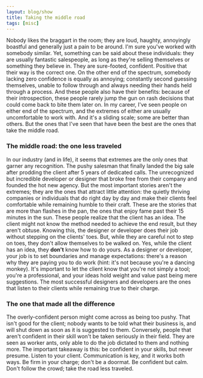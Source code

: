 ```yaml
---
layout: blog/show
title: Taking the middle road
tags: [misc]
---
```

Nobody likes the braggart in the room; they are loud, haughty, annoyingly boastful and generally just a pain to be around. I'm sure you've worked with somebody similar. Yet, something can be said about these individuals: they are usually fantastic salespeople, as long as they're selling themselves or something they believe in. They are sure-footed, confident. Positive that their way is the correct one. On the other end of the spectrum, somebody lacking zero confidence is equally as annoying; constantly second guessing themselves, unable to follow through and always needing their hands held through a process. And these people also have their benefits: because of their introspection, these people rarely jump the gun on rash decisions that could come back to bite them later on. In my career, I've seen people on either end of the spectrum, and the extremes of either are usually uncomfortable to work with. And it's a sliding scale; some are better than others. But the ones that I've seen that have been the best are the ones that take the middle road.

### The middle road: the one less traveled

 In our industry (and in life), it seems that extremes are the only ones that garner any recognition. The pushy salesman that finally landed the big sale after prodding the client after 5 years of dedicated calls. The unrecognized but incredible developer or designer that broke free from their company and founded the hot new agency. But the most important stories aren't the extremes; they are the ones that attract little attention: the quietly thriving companies or individuals that do right day by day and make their clients feel comfortable while remaining humble to their craft. These are the stories that are more than flashes in the pan, the ones that enjoy fame past their 15 minutes in the sun. These people realize that the client has an idea. The client might not know the method needed to achieve the end result, but they aren't obtuse. Knowing this, the designer or developer does their job without stepping on the clients' toes. But, while they are careful not to step on toes, they don't allow themselves to be walked on. Yes, while the client has an idea, they **don't** know how to do yours. As a designer or developer, your job is to set boundaries and manage expectations: there's a reason why they are paying you to do work (hint: it's not because you're a dancing monkey). It's important to let the client know that you're not simply a tool; you're a professional, and your ideas hold weight and value past being mere suggestions. The most successful designers and developers are the ones that listen to their clients while remaining true to their charge.

### The one that made all the difference

The overly-confident person might come across as being too pushy. That isn't good for the client; nobody wants to be told what their business is, and will shut down as soon as it is suggested to them. Conversely, people that aren't confident in their skill won't be taken seriously in their field. They are seen as worker ants, only able to do the job dictated to them and nothing more. The important takeaway is this: be confident in your skills, but never presume. Listen to your client. Communication is key, and it works both ways. Be firm in your charge; don't be a doormat. Be confident but calm. Don't follow the crowd; take the road less traveled.
